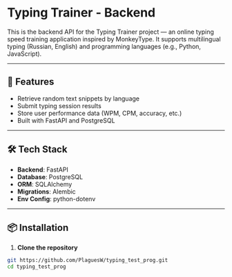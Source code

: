 # Typing Trainer - Backend

This is the backend API for the Typing Trainer project — an online typing speed training application inspired by MonkeyType. It supports multilingual typing (Russian, English) and programming languages (e.g., Python, JavaScript).

---

## 🚀 Features

- Retrieve random text snippets by language
- Submit typing session results
- Store user performance data (WPM, CPM, accuracy, etc.)
- Built with FastAPI and PostgreSQL

---

## 🛠️ Tech Stack

- **Backend**: FastAPI
- **Database**: PostgreSQL
- **ORM**: SQLAlchemy
- **Migrations**: Alembic
- **Env Config**: python-dotenv

---

## 📦 Installation

1. **Clone the repository**
```bash
git https://github.com/PlaguesW/typing_test_prog.git
cd typing_test_prog